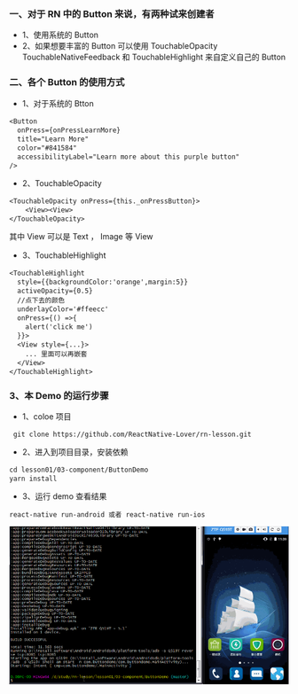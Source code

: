 ### 一、对于 RN 中的 Button 来说，有两种试来创建者

* 1、使用系统的 Button
* 2、如果想要丰富的 Button 可以使用 TouchableOpacity TouchableNativeFeedback 和 TouchableHighlight 来自定义自己的 Button

### 二、各个 Button 的使用方式

* 1、对于系统的 Btton

```
<Button
  onPress={onPressLearnMore}
  title="Learn More"
  color="#841584"
  accessibilityLabel="Learn more about this purple button"
/>
```

* 2、TouchableOpacity

```
<TouchableOpacity onPress={this._onPressButton}>
    <View><View>
</TouchableOpacity>
```

其中 View  可以是 Text ， Image 等 View

* 3、TouchableHighlight

```
<TouchableHighlight
  style={{backgroundColor:'orange',margin:5}}
  activeOpacity={0.5}
  //点下去的颜色
  underlayColor='#ffeecc'
  onPress={() =>{
    alert('click me')
  }}>
  <View style={...}>
    ... 里面可以再嵌套
  </View>
</TouchableHighlight>
```


### 3、本 Demo 的运行步骤

* 1、coloe 项目

```
 git clone https://github.com/ReactNative-Lover/rn-lesson.git
```

* 2、进入到项目目录，安装依赖

```
cd lesson01/03-component/ButtonDemo
yarn install
```

* 3、运行 demo 查看结果

```
react-native run-android 或者 react-native run-ios
```

![button](./screenshot/button.gif)
